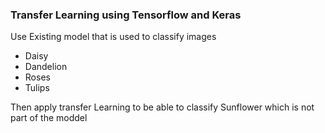 ### Transfer Learning using Tensorflow and Keras

Use Existing model that is used to classify images
- Daisy
- Dandelion
- Roses
- Tulips

Then apply transfer Learning to be able to classify Sunflower which is not part of the moddel

